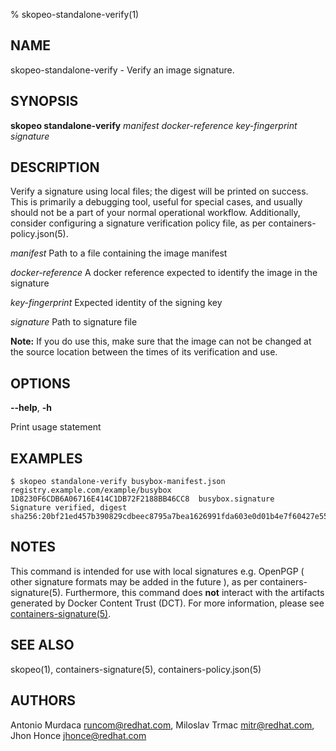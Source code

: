 % skopeo-standalone-verify(1)

## NAME
skopeo\-standalone\-verify - Verify an image signature.

## SYNOPSIS
**skopeo standalone-verify** _manifest_ _docker-reference_ _key-fingerprint_ _signature_

## DESCRIPTION

Verify a signature using local files; the digest will be printed on success. This is primarily a debugging tool, useful for special cases,
and usually should not be a part of your normal operational workflow. Additionally, consider configuring a signature verification policy file,
as per containers-policy.json(5).

  _manifest_ Path to a file containing the image manifest

  _docker-reference_ A docker reference expected to identify the image in the signature

  _key-fingerprint_ Expected identity of the signing key

  _signature_ Path to signature file

**Note:** If you do use this, make sure that the image can not be changed at the source location between the times of its verification and use.

## OPTIONS

**--help**, **-h**

Print usage statement

## EXAMPLES

```console
$ skopeo standalone-verify busybox-manifest.json registry.example.com/example/busybox 1D8230F6CDB6A06716E414C1DB72F2188BB46CC8  busybox.signature
Signature verified, digest sha256:20bf21ed457b390829cdbeec8795a7bea1626991fda603e0d01b4e7f60427e55
```

## NOTES

This command is intended for use with local signatures e.g. OpenPGP ( other signature formats may be added in the future ), as per containers-signature(5). Furthermore, this command does **not** interact with the artifacts generated by Docker Content Trust (DCT). For more information, please see [containers-signature(5)](https://github.com/containers/image/blob/main/docs/containers-signature.5.md).

## SEE ALSO
skopeo(1), containers-signature(5), containers-policy.json(5)

## AUTHORS

Antonio Murdaca <runcom@redhat.com>, Miloslav Trmac <mitr@redhat.com>, Jhon Honce <jhonce@redhat.com>
